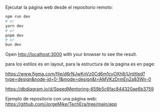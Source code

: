 Ejecutar la página web desde el repositorio remoto:

```bash
npm run dev
# or
yarn dev
# or
pnpm dev
# or
bun dev
```

Open [http://localhost:3000](http://localhost:3000) with your browser to see the result.

para los estilos es en layout, para la estructura de la pagina es en page:



https://www.figma.com/file/d6rNJwKnVz0Cd6m1cvOXh8/Untitled?type=design&node-id=0-1&mode=design&t=AMVKzDrmEn2a83Wn-0



https://dbdiagram.io/d/SpeedMentoring-659b5c6fac844320ae6b3759


Ejemplo de repositorio con una página web:
https://github.com/JorgeMike/TechEra/tree/main/app
